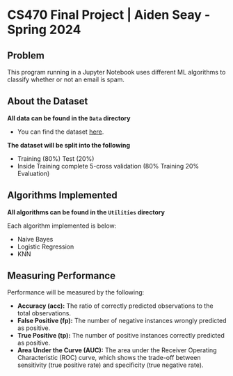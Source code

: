 # CS470 Final Project | Aiden Seay - Spring 2024

## Problem
This program running in a Jupyter Notebook uses different ML algorithms to classify whether or not an email is spam. 

## About the Dataset
**All data can be found in the `Data` directory**

* You can find the dataset [here](https://www.kaggle.com/datasets/colormap/spambase/data).

**The dataset will be split into the following**
* Training (80%) Test (20%)
* Inside Training complete 5-cross validation (80% Training 20% Evaluation)

## Algorithms Implemented
**All algorithms can be found in the `Utilities` directory**

Each algorithm implemented is below:
* Naive Bayes
* Logistic Regression
* KNN

## Measuring Performance
Performance will be measured by the following:

* **Accuracy (acc):** The ratio of correctly predicted observations to the total observations.
* **False Positive (fp):** The number of negative instances wrongly predicted as positive.
* **True Positive (tp):** The number of positive instances correctly predicted as positive.
* **Area Under the Curve (AUC):** The area under the Receiver Operating Characteristic (ROC) curve, which shows the trade-off between sensitivity (true positive rate) and specificity (true negative rate).

